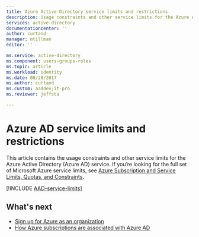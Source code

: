 ```yaml
---
title: Azure Active Directory service limits and restrictions
description: Usage constraints and other service limits for the Azure Active Directory service
services: active-directory
documentationcenter: ''
author: curtand
manager: mtillman
editor: ''

ms.service: active-directory
ms.component: users-groups-roles
ms.topic: article
ms.workload: identity
ms.date: 08/28/2017
ms.author: curtand
ms.custom: aaddev;it-pro
ms.reviewer: jeffsta

---
```

# Azure AD service limits and restrictions
This article contains the usage constraints and other service limits for the Azure Active Directory (Azure AD) service. If you’re looking for the full set of Microsoft Azure service limits, see [Azure Subscription and Service Limits, Quotas, and Constraints](../azure-subscription-service-limits.md).

[!INCLUDE [AAD-service-limits](../../includes/active-directory-service-limits-include.md)]

## What's next
* [Sign up for Azure as an organization](sign-up-organization.md)
* [How Azure subscriptions are associated with Azure AD](active-directory-how-subscriptions-associated-directory.md)
